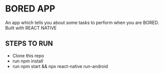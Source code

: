# BORED APP
An app which tells you about some tasks to perform when you are BORED. Built with REACT NATIVE


## STEPS TO RUN
- Clone this repo
- run npm install
- run npm start && npx react-native run-android 
